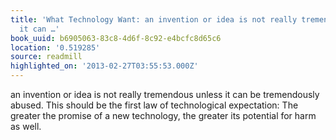 ```yaml
---
title: 'What Technology Want: an invention or idea is not really tremendous unless
  it can …'
book_uuid: b6905063-83c8-4d6f-8c92-e4bcfc8d65c6
location: '0.519285'
source: readmill
highlighted_on: '2013-02-27T03:55:53.000Z'
---
```


an invention or idea is not really tremendous unless it can be tremendously abused. This should be the first law of technological expectation: The greater the promise of a new technology, the greater its potential for harm as well.